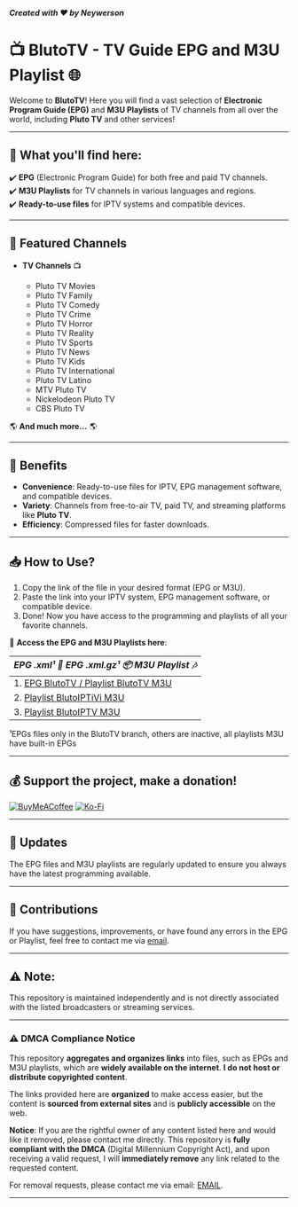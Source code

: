 **_Created with ❤️ by Neywerson_**  
# 📺 **BlutoTV - TV Guide EPG and M3U Playlist** 🌐

Welcome to **BlutoTV**! Here you will find a vast selection of **Electronic Program Guide (EPG)** and **M3U Playlists** of TV channels from all over the world, including **Pluto TV** and other services!

---

## 🔹 **What you'll find here:**
✔️ **EPG** (Electronic Program Guide) for both free and paid TV channels.  
✔️ **M3U Playlists** for TV channels in various languages and regions.  
✔️ **Ready-to-use files** for IPTV systems and compatible devices.  

---

## 🎯 **Featured Channels**
- **TV Channels** 📺

  - Pluto TV Movies
  - Pluto TV Family
  - Pluto TV Comedy
  - Pluto TV Crime
  - Pluto TV Horror
  - Pluto TV Reality
  - Pluto TV Sports
  - Pluto TV News
  - Pluto TV Kids
  - Pluto TV International
  - Pluto TV Latino
  - MTV Pluto TV
  - Nickelodeon Pluto TV
  - CBS Pluto TV

🌎 **And much more...** 🌎

---

## 🚀 **Benefits**
- **Convenience**: Ready-to-use files for IPTV, EPG management software, and compatible devices.  
- **Variety**: Channels from free-to-air TV, paid TV, and streaming platforms like **Pluto TV**.  
- **Efficiency**: Compressed files for faster downloads.

---

## 📥 **How to Use?**
1. Copy the link of the file in your desired format (EPG or M3U).
2. Paste the link into your IPTV system, EPG management software, or compatible device.
3. Done! Now you have access to the programming and playlists of all your favorite channels.

🔗 **Access the EPG and M3U Playlists here**:

| _**EPG .xml¹** 📄 **EPG .xml.gz¹** 📦 **M3U Playlist** 🎶_ |
| --- |
|1. [EPG BlutoTV / Playlist BlutoTV M3U](https://github.com/Neywerson/blutoTV/tree/PTV1)|
|2. [Playlist BlutoIPTiVi M3U](https://github.com/Neywerson/blutoTV/tree/PTV2)|
|3. [Playlist BlutoIPTV M3U](https://github.com/Neywerson/blutoTV/tree/PTV3)|


¹EPGs files only in the BlutoTV branch, others are inactive, all playlists M3U have built-in EPGs

---


## 💰 **Support the project, make a donation!**
[![BuyMeACoffee](https://img.shields.io/badge/Buy%20Me%20a%20Coffee-ffdd00?style=for-the-badge&logo=buy-me-a-coffee&logoColor=black)](https://buymeacoffee.com/Neywerson) [![Ko-Fi](https://img.shields.io/badge/Ko--fi-F16061?style=for-the-badge&logo=ko-fi&logoColor=white)](https://ko-fi.com/Neywerson)

---

## 🔄 **Updates**
The EPG files and M3U playlists are regularly updated to ensure you always have the latest programming available.

---

## 🌟 **Contributions**
If you have suggestions, improvements, or have found any errors in the EPG or Playlist, feel free to contact me via [email](nfdr_nfdr@hotmail.com).

---

## ⚠️ **Note**:
This repository is maintained independently and is not directly associated with the listed broadcasters or streaming services.

---

### ⚠️ **DMCA Compliance Notice**

This repository **aggregates and organizes links** into files, such as EPGs and M3U playlists, which are **widely available on the internet**. **I do not host or distribute copyrighted content**.

The links provided here are **organized** to make access easier, but the content is **sourced from external sites** and is **publicly accessible** on the web.

**Notice**: If you are the rightful owner of any content listed here and would like it removed, please contact me directly. This repository is **fully compliant with the DMCA** (Digital Millennium Copyright Act), and upon receiving a valid request, I will **immediately remove** any link related to the requested content.

For removal requests, please contact me via email: [EMAIL](mailto:nfdr_nfdr@hotmail.com).

---
